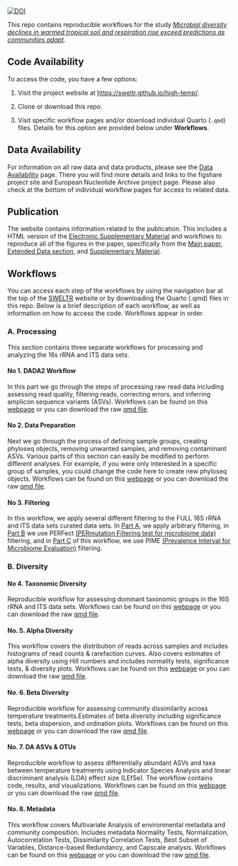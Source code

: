 
[![DOI](https://zenodo.org/badge/368915237.svg)](https://zenodo.org/badge/latestdoi/368915237)

This repo contains reproducible workflows for the study *[Microbial diversity declines in warmed tropical soil and respiration rise exceed predictions as communities adapt](https://www.nature.com/articles/s41564-022-01200-1)*.

## Code Availability

To access the code, you have a few options:

1) Visit the project website at https://sweltr.github.io/high-temp/.

2) Clone or download this repo.

3) Visit specific workflow pages and/or download individual Quarto (`.qmd`) files. Details for this option are provided below under **Workflows**.

## Data Availability

For information on all raw data and data products, please see the [Data Availability](https://sweltr.github.io/high-temp/data-availability.html) page. There you will find more details and links to the figshare project site and European Nucleotide Archive project page. Please also check at the bottom of individual workflow pages for access to related data.

## Publication 

The website contains information related to the publication. This includes a HTML version of the [Electronic Supplementary Material](https://sweltr.github.io/high-temp/som.html) and workflows to reproduce all of the figures in the paper, specifically from the [Main paper](https://sweltr.github.io/high-temp/pub.html#main-paper), [Extended Data section](https://sweltr.github.io/high-temp/pub.html#extended-data), and [Supplementary Material](https://sweltr.github.io/high-temp/pub.html#supplementary-material). 

## Workflows

You can access each step of the workflows by using the navigation bar at the top of the [SWELTR](https://sweltr.github.io/high-temp/) website or by downloading the Quarto (.qmd) files in this repo. Below is a brief description of each workflow, as well as information on how to access the code. Workflows appear in order.

### A. Processing

This section contains three separate workflows for processing and analyzing the 16s rRNA and ITS data sets.

#### No 1. DADA2 Workflow

In this part we go through the steps of processing raw read data including assessing read quality, filtering reads, correcting errors, and inferring amplicon sequence variants (ASVs). Workflows can be found on this [webpage](https://sweltr.github.io/high-temp/dada2.html) or you can download the raw [qmd file](https://github.com/sweltr/high-temp/blob/main/dada2.qmd).

#### No 2. Data Preparation

Next we go through the process of defining sample groups, creating phyloseq objects, removing unwanted samples, and removing contaminant ASVs. Various parts of this section can easily be modified to perform different analyses. For example, if you were only interested in a specific group of samples, you could change the code here to create new phyloseq objects. Workflows can be found on this [webpage](https://sweltr.github.io/high-temp/data-prep.html) or you can download the raw [qmd file](https://github.com/sweltr/high-temp/blob/main/data-prep.qmd).

#### No 3. Filtering

In this workflow, we apply several different filtering to the FULL 16S rRNA and ITS data sets curated data sets. In [Part A](https://sweltr.github.io/high-temp/filtering.html#a.-arbitrary-filtering), we apply arbitrary filtering,  in [Part B](https://sweltr.github.io/high-temp/filtering.html#b.-perfect-filtering) we use PERFect [(PERmutation Filtering test for microbiome data)](https://github.com/katiasmirn/PERFect) filtering,  and in [Part C](https://sweltr.github.io/high-temp/filtering.html#c.-pime-filtering) of this workflow, we use PIME [(Prevalence Interval for Microbiome Evaluation)](https://github.com/microEcology/pime) filtering. 

### B. Diversity

#### No 4. Taxonomic Diversity

Reproducible workflow for assessing dominant taxonomic groups in the 16S rRNA and ITS data sets. Workflows can be found on this [webpage](https://sweltr.github.io/high-temp/taxa.html) or you can download the raw [qmd file](https://github.com/sweltr/high-temp/blob/main/taxa.qmd).

#### No. 5.  Alpha Diversity

This workflow covers the distribution of reads across samples and includes histograms of read counts & rarefaction curves. Also covers estimates of alpha diversity using Hill numbers and includes normality tests, significance tests, & diversity plots. Workflows can be found on this [webpage](https://sweltr.github.io/high-temp/alpha.html) or you can download the raw [qmd file](https://github.com/sweltr/high-temp/blob/main/alpha.qmd).

#### No. 6. Beta Diversity

Reproducible workflow for assessing community dissimilarity across temperature treatments.Estimates of beta diversity including significance tests, beta dispersion, and ordination plots.  Workflows can be found on this [webpage](https://sweltr.github.io/high-temp/beta.html) or you can download the raw [qmd file](https://github.com/sweltr/high-temp/blob/main/beta.qmd).

#### No. 7. DA ASVs & OTUs

Reproducible workflow to assess differentially abundant ASVs and taxa between temperature treatments using Indicator Species Analysis and linear discriminant analysis (LDA) effect size (LEfSe). The workflow contains code, results, and visualizations. Workflows can be found on this [webpage](https://sweltr.github.io/high-temp/da.html) or you can download the raw [qmd file](https://github.com/sweltr/high-temp/blob/main/da.qmd).

#### No. 8. Metadata

This workflow covers Multivariate Analysis  of environmental metadata and community composition. Includes metadata Normality Tests, Normalization, Autocorrelation Tests, Dissimilarity Correlation Tests, Best Subset of Variables, Distance-based Redundancy, and Capscale analysis. Workflows can be found on this [webpage](https://sweltr.github.io/high-temp/metadata.html) or you can download the raw [qmd file](https://github.com/sweltr/high-temp/blob/main/metadata.qmd).
